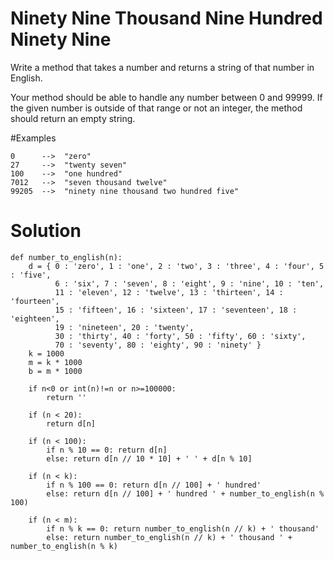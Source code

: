 # Ninety Nine Thousand Nine Hundred Ninety Nine
Write a method that takes a number and returns a string of that number in English.

Your method should be able to handle any number between 0 and 99999. If the given number is outside of that range or not an integer, the method should return an empty string.

#Examples
```
0      -->  "zero"
27     -->  "twenty seven"
100    -->  "one hundred"
7012   -->  "seven thousand twelve"
99205  -->  "ninety nine thousand two hundred five"
```
# Solution
```
def number_to_english(n):
    d = { 0 : 'zero', 1 : 'one', 2 : 'two', 3 : 'three', 4 : 'four', 5 : 'five',
          6 : 'six', 7 : 'seven', 8 : 'eight', 9 : 'nine', 10 : 'ten',
          11 : 'eleven', 12 : 'twelve', 13 : 'thirteen', 14 : 'fourteen',
          15 : 'fifteen', 16 : 'sixteen', 17 : 'seventeen', 18 : 'eighteen',
          19 : 'nineteen', 20 : 'twenty',
          30 : 'thirty', 40 : 'forty', 50 : 'fifty', 60 : 'sixty',
          70 : 'seventy', 80 : 'eighty', 90 : 'ninety' }
    k = 1000
    m = k * 1000
    b = m * 1000
    
    if n<0 or int(n)!=n or n>=100000:
        return ''
    
    if (n < 20):
        return d[n]

    if (n < 100):
        if n % 10 == 0: return d[n]
        else: return d[n // 10 * 10] + ' ' + d[n % 10]

    if (n < k):
        if n % 100 == 0: return d[n // 100] + ' hundred'
        else: return d[n // 100] + ' hundred ' + number_to_english(n % 100)

    if (n < m):
        if n % k == 0: return number_to_english(n // k) + ' thousand'
        else: return number_to_english(n // k) + ' thousand ' + number_to_english(n % k)
```